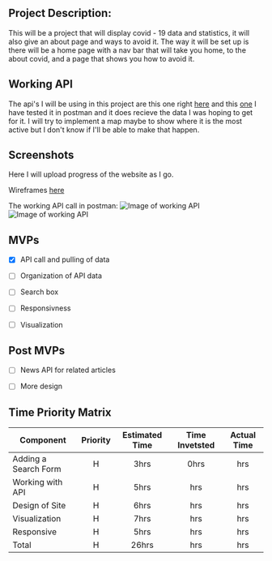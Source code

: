 ## Project Description:
This will be a project that will display covid - 19 data and statistics, it will also give an about page and ways to avoid it. 
The way it will be set up is there will be a home page with a nav bar that will take you home, to the about covid, and a page
that shows you how to avoid it.

## Working API 
The api's I will be using in this project are this one right [here](https://documenter.getpostman.com/view/10808728/SzS8rjbc?version=latest#intro) and this [one](https://newsapi.org/v2/top-headlines?q=COVID&from=2020-03-16&sortBy=publishedAt&apiKey=93d0380b616c44ee82169a2f0fbe3cb1&pageSize=10&page=2)
I have tested it in postman and it does recieve the data I was hoping to get for it. I will try to implement a map maybe to show where it is the most active but I don't know if I'll be able to make that happen. 

## Screenshots
Here I will upload progress of the website as I go. 

Wireframes [here](https://i.imgur.com/ag9HZkg.png)

The working API call in postman: 
![Image of working API](https://i.imgur.com/fhyUhhx.png)
![Image of working API](https://i.imgur.com/ogFpHiT.png)


## MVPs

- [x] API call and pulling of data
- [ ] Organization of API data
- [ ] Search box
- [ ] Responsivness
- [ ] Visualization


## Post MVPs

- [ ] News API for related articles
- [ ] More design


## Time Priority Matrix

| Component | Priority | Estimated Time | Time Invetsted | Actual Time |
| --- | :---: |  :---: | :---: | :---: |
| Adding a Search Form | H | 3hrs| 0hrs | hrs |
| Working with API | H | 5hrs| hrs | hrs |
| Design of Site | H | 6hrs| hrs | hrs |
| Visualization | H | 7hrs| hrs | hrs |
| Responsive | H | 5hrs| hrs | hrs |
| Total | H | 26hrs| hrs | hrs |